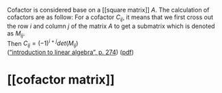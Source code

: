 Cofactor is considered base on a [[square matrix]] $A$. The calculation of cofactors are as follow: 
For a cofactor $C_{ij}$, it means that we first cross out the row $i$ and column $j$ of the matrix $A$ to get a submatrix which is denoted as $M_{ij}$.  
Then $C_{ij}=(-1)^{i+j}det(M_{ij})$  
([“introduction to linear algebra”, p. 274](zotero://select/library/items/4K5E75TP)) ([pdf](zotero://open-pdf/library/items/LM7HCCN7?page=274&annotation=KJXVGT9X))  

# [[cofactor matrix]] 